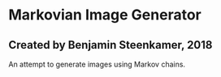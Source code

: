 # Markovian Image Generator
## Created by Benjamin Steenkamer, 2018
An attempt to generate images using Markov chains.  